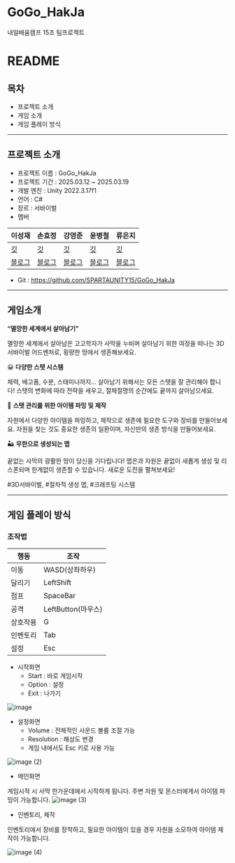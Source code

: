 # GoGo_HakJa
내일배움캠프 15조 팀프로젝트

# README

## 목차

- 프로젝트 소개
- 게임 소개
- 게임 플레이 방식

---

## 프로젝트 소개

- 프로젝트 이름 : GoGo_HakJa
- 프로젝트 기간 : 2025.03.12 ~ 2025.03.19
- 개발 엔진 : Unity 2022.3.17f1
- 언어 : C#
- 장르 : 서바이벌
- 멤버

| 이성재 | 손효정 | 강영준 | 윤병철 | 류은지 |
| --- | --- | --- | --- | --- |
| [깃](https://github.com/sungmars?tab=repositories) | [깃](https://github.com/hyojeong0509) | [깃](https://github.com/YJ402) | [깃](https://github.com/royun0307) | [깃](https://gist.github.com/EE-uE) |
| [블로그](https://blog.naver.com/sungmars1) | [블로그](https://fociend.tistory.com/) | [블로그](https://velog.io/@uky0916/posts) | [블로그](https://github.com/royun0307/spartaTIL) | [블로그](https://seseeeu.tistory.com/) |
- Git : https://github.com/SPARTAUNITY15/GoGo_HakJa

---

## 게임소개

**“멸망한 세계에서 살아남기”**

멸망한 세계에서 살아남은 고고학자가 사막을 누비며 살아남기 위한 여정을 떠나는 3D 서바이벌 어드벤처로, 횡량한 땅에서 생존해보세요.

😀 **다양한 스탯 시스템**

체력, 배고픔, 수분, 스태미나까지… 살아남기 위해서는 모든 스탯을 잘 관리해야 합니다! 스탯의 변화에 따라 전략을 세우고, 절체절명의 순간에도 끝까지 살아남으세요.

🍼 **스탯 관리를 위한 아이템 파밍 및 제작**

자원에서 다양한 아이템을 파밍하고, 제작으로 생존에 필요한 도구와 장비를 만들어보세요. 자원을 찾는 것도 중요한 생존의 일환이며, 자신만의 생존 방식을 만들어보세요.

🏜 **무한으로 생성되는 맵**

끝없는 사막의 광활한 땅이 당신을 기다립니다! 맵은과 자원은 끝없이 새롭게 생성 및 리스폰되며 한계없이 생존할 수 있습니다. 새로운 도전을 펼쳐보세요!

#3D서바이벌, #절차적 생성 맵, #크래프팅 시스템

---

## 게임 플레이 방식

### 조작법

| 행동 | 조작 |
| --- | --- |
| 이동 | WASD(상좌하우) |
| 달리기 | LeftShift |
| 점프 | SpaceBar |
| 공격 | LeftButton(마우스) |
| 상호작용 | G |
| 인벤토리 | Tab |
| 설정 | Esc |

- 시작화면
    - Start : 바로 게임시작
    - Option : 설정
    - Exit : 나가기
      
![image](https://github.com/user-attachments/assets/8372323c-b2a8-4feb-8779-3d7acabe931d)


- 설정화면
    - Volume : 전체적인 사운드 볼륨 조절 가능
    - Resolution : 해상도 변경
    - 게임 내에서도 Esc 키로 사용 가능
      
![image (2)](https://github.com/user-attachments/assets/b8534081-ccd0-41c3-adfc-36baeb6bc409)


- 메인화면

게임시작 시 사막 한가운데에서 시작하게 됩니다. 주변 자원 및 몬스터에게서 아이템 파밍이 가능합니다.
![image (3)](https://github.com/user-attachments/assets/abb0af21-919d-4918-b378-2f2083da9cd8)


- 인벤토리, 제작

인벤토리에서 장비를 장착하고, 필요한 아이템이 있을 경우 자원을 소모하여 아이템 제작이 가능합니다.

![image (4)](https://github.com/user-attachments/assets/5b43466e-b372-4dac-be19-e4d2cc7d8657)
